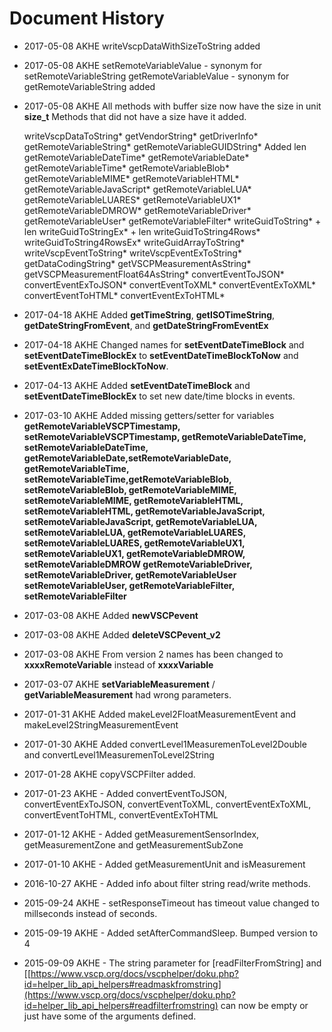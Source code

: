 # Document History

*  2017-05-08 AKHE writeVscpDataWithSizeToString added

*  2017-05-08 AKHE setRemoteVariableValue - synonym for setRemoteVariableString getRemoteVariableValue - synonym for getRemoteVariableString added

*  2017-05-08 AKHE All methods with buffer size now have the size in unit **size_t** Methods that did not have a size have it added. 

	
	writeVscpDataToString*
	getVendorString*
	getDriverInfo*
	getRemoteVariableString* 
	getRemoteVariableGUIDString* Added len
	getRemoteVariableDateTime*
	getRemoteVariableDate*
	getRemoteVariableTime*
	getRemoteVariableBlob*
	getRemoteVariableMIME*
	getRemoteVariableHTML*
	getRemoteVariableJavaScript*
	getRemoteVariableLUA*
	getRemoteVariableLUARES*
	getRemoteVariableUX1*
	getRemoteVariableDMROW*
	getRemoteVariableDriver*
	getRemoteVariableUser*
	getRemoteVariableFilter*
	writeGuidToString* + len
	writeGuidToStringEx* + len
	writeGuidToString4Rows*
	writeGuidToString4RowsEx*
	writeGuidArrayToString*
	writeVscpEventToString*
	writeVscpEventExToString*
	getDataCodingString*
	getVSCPMeasurementAsString*
	getVSCPMeasurementFloat64AsString*
	convertEventToJSON*
	convertEventExToJSON*
	convertEventToXML*
	convertEventExToXML*
	convertEventToHTML*
	convertEventExToHTML*



*  2017-04-18 AKHE Added **getTimeString**, **getISOTimeString**, **getDateStringFromEvent**, and **getDateStringFromEventEx** 

*  2017-04-18 AKHE Changed names for **setEventDateTimeBlock** and **setEventDateTimeBlockEx** to **setEventDateTimeBlockToNow** and **setEventExDateTimeBlockToNow**.

*  2017-04-13 AKHE Added **setEventDateTimeBlock** and **setEventDateTimeBlockEx** to set new date/time blocks in events.

*  2017-03-10 AKHE Added missing getters/setter for variables **getRemoteVariableVSCPTimestamp, setRemoteVariableVSCPTimestamp, getRemoteVariableDateTime, setRemoteVariableDateTime, getRemoteVariableDate,setRemoteVariableDate, getRemoteVariableTime, setRemoteVariableTime,getRemoteVariableBlob, setRemoteVariableBlob, getRemoteVariableMIME, setRemoteVariableMIME, getRemoteVariableHTML, setRemoteVariableHTML, getRemoteVariableJavaScript, setRemoteVariableJavaScript, getRemoteVariableLUA, setRemoteVariableLUA, getRemoteVariableLUARES, setRemoteVariableLUARES, getRemoteVariableUX1, setRemoteVariableUX1, getRemoteVariableDMROW, setRemoteVariableDMROW
getRemoteVariableDriver, setRemoteVariableDriver, getRemoteVariableUser
setRemoteVariableUser, getRemoteVariableFilter, setRemoteVariableFilter**

*  2017-03-08 AKHE Added **newVSCPevent**

*  2017-03-08 AKHE Added **deleteVSCPevent_v2**

*  2017-03-08 AKHE From version 2 names has been changed to **xxxxRemoteVariable** instead of **xxxxVariable**

*  2017-03-07 AKHE **setVariableMeasurement** / **getVariableMeasurement** had wrong parameters.

*  2017-01-31 AKHE Added makeLevel2FloatMeasurementEvent and makeLevel2StringMeasurementEvent

*  2017-01-30 AKHE Added convertLevel1MeasuremenToLevel2Double and convertLevel1MeasuremenToLevel2String

*  2017-01-28 AKHE copyVSCPFilter added.

*  2017-01-23 AKHE - Added convertEventToJSON, convertEventExToJSON, convertEventToXML, convertEventExToXML, convertEventToHTML, convertEventExToHTML

*  2017-01-12 AKHE - Added getMeasurementSensorIndex, getMeasurementZone and getMeasurementSubZone

*  2017-01-10 AKHE - Added getMeasurementUnit and isMeasurement

*  2016-10-27 AKHE - Added info about filter string read/write methods. 

*  2015-09-24 AKHE - setResponseTimeout has timeout value changed to millseconds instead of seconds.

*  2015-09-19 AKHE - Added setAfterCommandSleep. Bumped version to 4

*  2015-09-09 AKHE - The string parameter for [readFilterFromString] and [[https://www.vscp.org/docs/vscphelper/doku.php?id=helper_lib_api_helpers#readmaskfromstring](https://www.vscp.org/docs/vscphelper/doku.php?id=helper_lib_api_helpers#readfilterfromstring) can now be empty or just have some of the arguments defined. 


